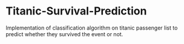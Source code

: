 # Titanic-Survival-Prediction
Implementation of classification algorithm on titanic passenger list to predict whether they survived the event or not.

